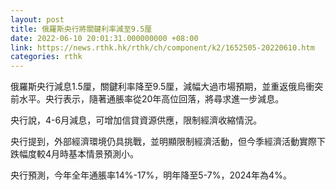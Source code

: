 ```yaml
---
layout: post
title: 俄羅斯央行將關鍵利率減至9.5厘
date: 2022-06-10 20:01:31.000000000 +08:00
link: https://news.rthk.hk/rthk/ch/component/k2/1652505-20220610.htm
categories: rthk
---
```


俄羅斯央行減息1.5厘，關鍵利率降至9.5厘，減幅大過市場預期，並重返俄烏衝突前水平。央行表示，隨著通脹率從20年高位回落，將尋求進一步減息。

央行說，4-6月減息，可增加信貸資源供應，限制經濟收縮情況。

央行提到，外部經濟環境仍具挑戰，並明顯限制經濟活動，但今季經濟活動實際下跌幅度較4月時基本情景預測小。

央行預測，今年全年通脹率14%-17%，明年降至5-7%，2024年為4%。
